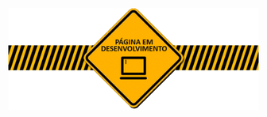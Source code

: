 <br>
<br>
<br>
<br>
<br>
<br>
<img src="https://github.com/Interacao-Humano-Computador/2021.2-Grupo-05-Yale/blob/inicio/docs/documentos/imagens/output_zvmmKf.gif?raw=true"  />
